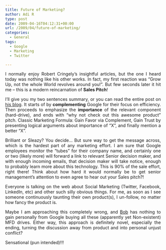 ```yaml
---
title: Future of Marketing?
author: Adi R
type: post
date: 2009-04-16T04:12:31+00:00
url: /2009/04/future-of-marketing/
categories:
  - General
tags:
  - Google
  - Marketing
  - Twitter

---
```

<p align="justify">
  I normally enjoy Robert Cringely’s insightful articles, but the one I heard today was nothing like his other works. In fact, my first reaction was “Grow Up, not the whole World revolves around you!”. But few seconds later it hit me – this is a modern reincarnation of <strong>Sales Pitch</strong>!
</p>

<p align="justify">
  I’ll give you my two sentences summary, or you can read the entire post on <a href="http://www.cringely.com/2009/04/geek-chic-google%e2%80%99s-culture-of-efficiency/" target="_blank">his blog</a>. It starts of by <strong>complementing</strong> Google for their focus on efficiency. Then proceeds to emphasize the <strong>importance</strong> of the relevant component (hard-drive), and ends with “why not check out this awesome product” pitch. Classic Marketing Formula: Gain Favor via Complement, Gain Trust by presenting logical arguments about importance of “X”, and finally mention a better “X”.
</p>

<p align="justify">
  Brilliant or Sleazy? You decide… But sure way to get the message across, which is the hardest part of any marketing effort. I am sure that Google employees monitor the “tubes” for their company name, and certainly one or two (likely more) will forward a link to relevant Senior decision maker, and with enough incoming emails, that decision maker will take notice, enough to probably learn more about this technology. This is 90% of the sale effort, right there! Think about how hard it would normally be to get senior management’s attention to even agree to hear out your Sales pitch?!
</p>

<p align="justify">
  Everyone is talking on the web about Social Marketing (Twitter, Facebook, LinkedIn, etc) and other such silly obvious things. For me, as soon as I see someone continuously taunting their own product(s), I un-follow, no matter how fancy the product is.
</p>

<p align="justify">
  Maybe I am approaching this completely wrong, and <a href="http://www.cringely.com/" target="_blank">Bob</a> has nothing to gain personally from Google buying all these (apparently yet Non-existent) MFD drives. Either way, this approach is definitely novel, especially the ending, turning the discussion away from product and into personal unjust conflict?
</p>

<p align="justify">
  Sensational (pun intended)!!!
</p>